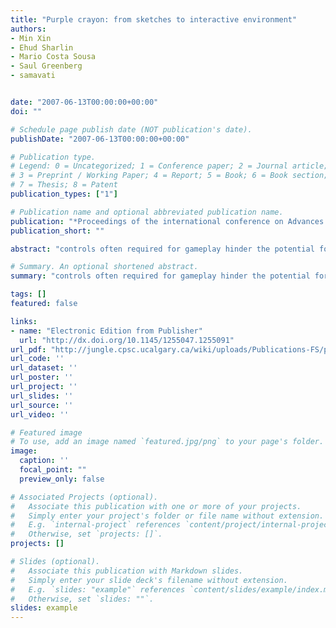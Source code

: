 ```yaml
---
title: "Purple crayon: from sketches to interactive environment"
authors:
- Min Xin
- Ehud Sharlin
- Mario Costa Sousa
- Saul Greenberg
- samavati


date: "2007-06-13T00:00:00+00:00"
doi: ""

# Schedule page publish date (NOT publication's date).
publishDate: "2007-06-13T00:00:00+00:00"

# Publication type.
# Legend: 0 = Uncategorized; 1 = Conference paper; 2 = Journal article;
# 3 = Preprint / Working Paper; 4 = Report; 5 = Book; 6 = Book section;
# 7 = Thesis; 8 = Patent
publication_types: ["1"]

# Publication name and optional abbreviated publication name.
publication: "*Proceedings of the international conference on Advances in computer entertainment technology (ACM)*"
publication_short: ""

abstract: "controls often required for gameplay hinder the potential for social interaction, especially in domestic settings. Purple Crayon, an interactive electronic entertainment environment for children, attempts to reclaim the sociable qualities of traditional entertainment occurring in the physical world by replacing abstract controls with intuitive interaction. Purple Crayon allows children to sketch virtual entities and interact with them in a physical manner. The sketched entities become animated and playful and afford interaction within their physical locality or between several localities. Various techniques for physical interaction are explored, demonstrating the feasibility and promise of the approach."

# Summary. An optional shortened abstract.
summary: "controls often required for gameplay hinder the potential for social interaction, especially in domestic settings. Purple Crayon, an interactive electronic entertainment environment for children, attempts to reclaim the sociable qualities of traditional entertainment occurring in the physical world by replacing abstract controls with intuitive interaction. Purple Crayon allows children to sketch virtual entities and interact with them in a physical manner. The sketched entities become animated a..."

tags: []
featured: false

links:
- name: "Electronic Edition from Publisher"
  url: "http://dx.doi.org/10.1145/1255047.1255091"
url_pdf: "http://jungle.cpsc.ucalgary.ca/wiki/uploads/Publications-FS/purple-crayon-ace2007-xin.pdf"
url_code: ''
url_dataset: ''
url_poster: ''
url_project: ''
url_slides: ''
url_source: ''
url_video: ''

# Featured image
# To use, add an image named `featured.jpg/png` to your page's folder. 
image:
  caption: ''
  focal_point: ""
  preview_only: false

# Associated Projects (optional).
#   Associate this publication with one or more of your projects.
#   Simply enter your project's folder or file name without extension.
#   E.g. `internal-project` references `content/project/internal-project/index.md`.
#   Otherwise, set `projects: []`.
projects: []

# Slides (optional).
#   Associate this publication with Markdown slides.
#   Simply enter your slide deck's filename without extension.
#   E.g. `slides: "example"` references `content/slides/example/index.md`.
#   Otherwise, set `slides: ""`.
slides: example
---
```

